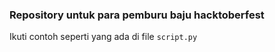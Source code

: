 ### Repository untuk para pemburu baju hacktoberfest

Ikuti contoh seperti yang ada di file ```script.py```
